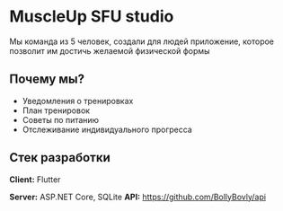 # MuscleUp SFU studio

Мы команда из 5 человек, создали для людей приложение, которое позволит им достичь желаемой физической формы

## Почему мы?

- Уведомления о тренировках
- План тренировок
- Советы по питанию
- Отслеживание индивидуального прогресса

## Стек разработки

**Client:** Flutter

**Server:** ASP.NET Core, SQLite
**API:** https://github.com/BollyBovly/api
